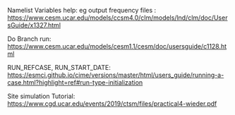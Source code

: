 Namelist Variables help: eg output frequency files : https://www.cesm.ucar.edu/models/ccsm4.0/clm/models/lnd/clm/doc/UsersGuide/x1327.html

Do Branch run: https://www.cesm.ucar.edu/models/cesm1.1/cesm/doc/usersguide/c1128.html

RUN_REFCASE, RUN_START_DATE: https://esmci.github.io/cime/versions/master/html/users_guide/running-a-case.html?highlight=ref#run-type-initialization

Site simulation Tutorial: https://www.cgd.ucar.edu/events/2019/ctsm/files/practical4-wieder.pdf

